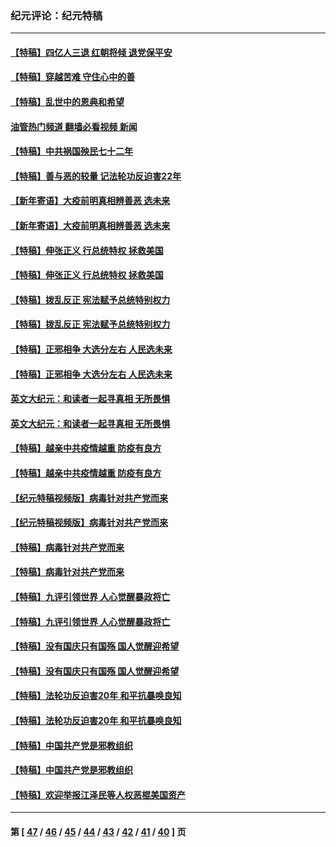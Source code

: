 ### 纪元评论：纪元特稿
---
#### [【特稿】四亿人三退 红朝将倾 退党保平安](../../pages/nsc424/n13794378.md?09270330) 
#### [【特稿】穿越苦难 守住心中的善](../../pages/nsc424/n13784979.md?09270330) 
#### [【特稿】乱世中的恩典和希望](../../pages/nsc424/n13734687.md?09270330) 
#### [油管热门频道 翻墙必看视频 新闻](ok?09270330)
#### [【特稿】中共祸国殃民七十二年](../../pages/nsc424/n13272607.md?09270330) 
#### [【特稿】善与恶的较量 记法轮功反迫害22年](../../pages/nsc424/n13086597.md?09270330) 
#### [【新年寄语】大疫前明真相辨善恶 选未来](../../pages/nsc424/n12660855.md?09270330) 
#### [【新年寄语】大疫前明真相辨善恶 选未来](../../pages/nsc424/n12660855.md?09270330) 
#### [【特稿】伸张正义 行总统特权 拯救美国](../../pages/nsc424/n12616806.md?09270330) 
#### [【特稿】伸张正义 行总统特权 拯救美国](../../pages/nsc424/n12616806.md?09270330) 
#### [【特稿】拨乱反正 宪法赋予总统特别权力](../../pages/nsc424/n12598306.md?09270330) 
#### [【特稿】拨乱反正 宪法赋予总统特别权力](../../pages/nsc424/n12598306.md?09270330) 
#### [【特稿】正邪相争 大选分左右 人民选未来](../../pages/nsc424/n12545208.md?09270330) 
#### [【特稿】正邪相争 大选分左右 人民选未来](../../pages/nsc424/n12545208.md?09270330) 
#### [英文大纪元：和读者一起寻真相 无所畏惧](../../pages/nsc424/n12542027.md?09270330) 
#### [英文大纪元：和读者一起寻真相 无所畏惧](../../pages/nsc424/n12542027.md?09270330) 
#### [【特稿】越亲中共疫情越重 防疫有良方](../../pages/nsc424/n12042989.md?09270330) 
#### [【特稿】越亲中共疫情越重 防疫有良方](../../pages/nsc424/n12042989.md?09270330) 
#### [【纪元特稿视频版】病毒针对共产党而来](../../pages/nsc424/n11977328.md?09270330) 
#### [【纪元特稿视频版】病毒针对共产党而来](../../pages/nsc424/n11977328.md?09270330) 
#### [【特稿】病毒针对共产党而来](../../pages/nsc424/n11928818.md?09270330) 
#### [【特稿】病毒针对共产党而来](../../pages/nsc424/n11928818.md?09270330) 
#### [【特稿】九评引领世界 人心觉醒暴政将亡](../../pages/nsc424/n11660496.md?09270330) 
#### [【特稿】九评引领世界 人心觉醒暴政将亡](../../pages/nsc424/n11660496.md?09270330) 
#### [【特稿】没有国庆只有国殇 国人觉醒迎希望](../../pages/nsc424/n11549354.md?09270330) 
#### [【特稿】没有国庆只有国殇 国人觉醒迎希望](../../pages/nsc424/n11549354.md?09270330) 
#### [【特稿】法轮功反迫害20年 和平抗暴唤良知](../../pages/nsc424/n11389135.md?09270330) 
#### [【特稿】法轮功反迫害20年 和平抗暴唤良知](../../pages/nsc424/n11389135.md?09270330) 
#### [【特稿】中国共产党是邪教组织](../../pages/nsc424/n11355551.md?09270330) 
#### [【特稿】中国共产党是邪教组织](../../pages/nsc424/n11355551.md?09270330) 
#### [【特稿】欢迎举报江泽民等人权恶棍美国资产](../../pages/nsc424/n11303040.md?09270330) 

---
#### 第 [ [47](./47.md?09270330) / [46](./46.md?09270330) / [45](./45.md?09270330) / [44](./44.md?09270330) / [43](./43.md?09270330) / [42](./42.md?09270330) / [41](./41.md?09270330) / [40](./40.md?09270330) ] 页
